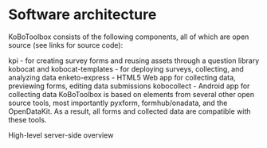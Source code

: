 # Software architecture

KoBoToolbox consists of the following components, all of which are open source (see links for source code):

kpi - for creating survey forms and reusing assets through a question library
kobocat and kobocat-templates - for deploying surveys, collecting, and analyzing data
enketo-express - HTML5 Web app for collecting data, previewing forms, editing data submissions
kobocollect - Android app for collecting data
KoBoToolbox is based on elements from several other open source tools, most importantly pyxform, formhub/onadata, and the OpenDataKit. As a result, all forms and collected data are compatible with these tools. 

High-level server-side overview
